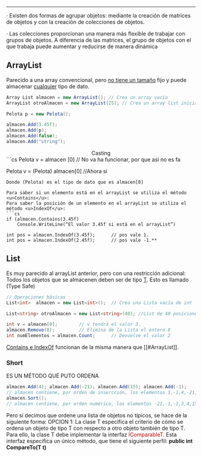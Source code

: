 -----
· Existen dos formas de agrupar objetos: mediante la creación de matrices de objetos y con la creación de colecciones de objetos.

· Las colecciones proporcionan una manera más flexible de trabajar con grupos de objetos. A diferencia de las matrices, el grupo de objetos con el que trabaja puede aumentar y reducirse de manera dinámica

## ArrayList

Parecido a una array convencional, pero <u>no tiene un tamaño</u> fijo y puede almacenar <u>cualquier</u> tipo de dato.

```cs
Array List almacen = new ArrayList(); // Crea un array vacio
ArrayList otroAlmacen = new ArrayList(25); // Crea un array list inicialemnte de x posiciones

Pelota p = new Pelota();

almacen.Add(3.45f);
almacen.Add(p);
almacen.Add(false);
almacen.Add("string");
```

<center>Casting</center>
```cs
Pelota v = almacen [0] // No va ha funcionar, por que asi no es fa

Pelota v = (Pelota) almacen[0] //Ahora si
```
Donde (Pelota) es el tipo de dato que es almacen[0]

Para saber si un elemento está en el arrayList se utiliza el método <u>Contains</u>:
Para saber la posición de un elemento en el arrayList se utiliza el método <u>IndexOf</u>:
```cs
if (almacen.Contains(3.45f) 
    Console.WriteLine(“El valor 3.45f si está en el arrayList”)

int pos = almacen.IndexOf(3.45f);      // pos vale 1.
int pos = almacen.IndexOf(2.45f);      // pos vale -1.**
```

## List 
Es muy parecido al arrayList anterior, pero con una restricción adicional:
Todos los objetos que se almacenen deben ser de tipo <u>T</u>. Esto es llamado (Type Safe) 
```cs 
// Operaciones básicas
List<int>  almacen = new List<int>();  // Crea una Lista vacía de int

List<string> otroAlmacen = new List<string>(40); //List de 40 posiciones iniciales para strings

int v = almacen[0];        // v tendrá el valor 3.
almacen.Remove(8);         // Elimina de la Lista el entero 8
int numElementos = almacen.Count;      // Devuelve el valor 2
```
<u>Contains e IndexOf</u> funcionan de la misma manera que [[#ArrayList]].

### Short
ES UN MÉTODO QUÉ PUTO ORDENA
```cs
almacen.Add(4); almacen.Add(-21); almacen.Add(15); almacen.Add(-1);
// almacen contiene, por orden de insercción, los elementos 3,-1,4,-21,15,-1
almacen.Sort();
// almacen contiene, por orden numérico, los elementos -21,-1,-1,3,4,15
```

Pero sí decimos que ordene una lista de objetos no típicos, se hace de la siguiente forma:
OPCION 1:
	La clase T especifica el criterio de cómo se ordena un objeto de tipo T con respecto a otro objeto también de tipo T.
	Para ello, la clase T debe implementar la interfaz <font color="#c00000">IComparableT.</font>
	Esta interfaz especifica un único método, que tiene el siguiente perfil:
	**public int CompareTo(T t)**